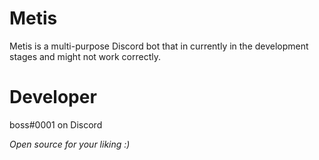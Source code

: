 # Metis 
Metis is a multi-purpose Discord bot that in currently in the development stages and might not work correctly. 

# Developer 
boss#0001 on Discord 

*Open source for your liking :)*